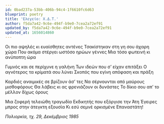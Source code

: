 ```yaml
---
id: 0bad237a-53bb-406b-94c4-1f6610fc6d63
blueprint: poetry
title: 'Ελεγείο: Χ.Δ.Τ.'
author: f5da7a42-9c6e-494f-b9e0-7cea2a72ef91
updated_by: f5da7a42-9c6e-494f-b9e0-7cea2a72ef91
updated_at: 1656014860
---
```

Οι πιο αψηλές κι ευαίσθητες αντένες
Τσακίστηκαν στη γη σου άχαρη χώρα
Που ακόμα στέργει ωστόσο ηρώων γέννες
Μια τόσο φωτεινή κι ανύποπτη ώρα

Γυμνός και σε περίχυνε η γαλήνη
Των ιδεών που σ’ είχαν επιτάξει
Ο αγνότερος τα κρίματά σου λύνει
Σκοπός που εγίνη απόφαση και πράξη

Καρδιές αναιμικές σε βρίζουν άσ’ τες
Να σέρνουνται από μαύρους μισθοφόρους
Θα λάβεις κι ας φρενιάζουν οι δυνάστες
Το δίκιο σου απ’ το μέλλον δίχως όρους

Μια ζοφερή τελειώθη τραγωδία
Εκδικητής που εξόργισε την Άτη
Έγειρες μπρος στην άτεγκτη εξουσία
Κι εσύ σεμνέ ορκισμένε  Επαναστάτη!

_Πολιορκία, τχ. 29, Δεκέμβριος 1985_